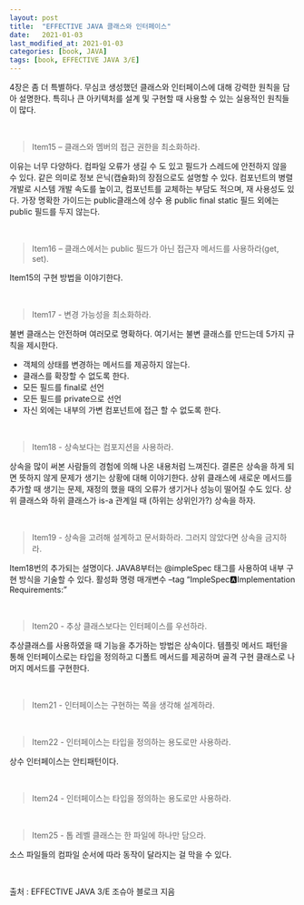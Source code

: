 ```yaml
---
layout: post
title:  "EFFECTIVE JAVA 클래스와 인터페이스"
date:   2021-01-03
last_modified_at: 2021-01-03
categories: [book, JAVA]
tags: [book, EFFECTIVE JAVA 3/E]
---
```


4장은 좀 더 특별하다. 무심코 생성했던 클래스와 인터페이스에 대해 강력한 원칙을 담아 설명한다. 특히나 큰 아키텍처를 설계 및 구현할 때 사용할 수 있는 실용적인 원칙들이 많다.

<br/>

>Item15 – 클래스와 멤버의 접근 권한을 최소화하라.

이유는 너무 다양하다. 컴파일 오류가 생길 수 도 있고 필드가 스레드에 안전하지 않을 수 있다. 같은 의미로 정보 은닉(캡슐화)의 장점으로도 설명할 수 있다. 컴포넌트의 병렬 개발로 시스템 개발 속도를 높이고, 컴포넌트를 교체하는 부담도 적으며, 재 사용성도 있다. 가장 명확한 가이드는 public클래스에 상수 용 public final static 필드 외에는 public 필드를 두지 않는다.

<br/>

>Item16 – 클래스에서는 public 필드가 아닌 접근자 메서드를 사용하라(get, set).  

Item15의 구현 방법을 이야기한다. 

<br/>

>Item17 - 변경 가능성을 최소화하라.  

불변 클래스는 안전하며 여러모로 명확하다. 여기서는 불변 클래스를 만드는데 5가지 규칙을 제시한다.

-	객체의 상태를 변경하는 메서드를 제공하지 않는다.
-	클래스를 확장할 수 없도록 한다.
-	모든 필드를 final로 선언
-	모든 필드를 private으로 선언
-	자신 외에는 내부의 가변 컴포넌트에 접근 할 수 없도록 한다.

<br/>

>Item18 - 상속보다는 컴포지션을 사용하라. 

상속을 많이 써본 사람들의 경험에 의해 나온 내용처럼 느껴진다. 결론은 상속을 하게 되면 뜻하지 않게 문제가 생기는 상황에 대해 이야기한다. 상위 클래스에 새로운 메서드를 추가할 때 생기는 문제, 재정의 했을 때의 오류가 생기거나 성능이 떨어질 수도 있다. 상위 클래스와 하위 클래스가 is-a 관계일 때 (하위는 상위인가?) 상속을 하자.

<br/>

>Item19 - 상속을 고려해 설계하고 문서화하라. 그러지 않았다면 상속을 금지하라. 

Item18번의 추가되는 설명이다. JAVA8부터는 @impleSpec 태그를 사용하여 내부 구현 방식을 기술할 수 있다. 활성화 명령 매개변수 –tag “ImpleSpec:a:Implementation Requirements:”

<br/>

>Item20 - 추상 클래스보다는 인터페이스를 우선하라.

추상클래스를 사용하였을 때 기능을 추가하는 방법은 상속이다. 템플릿 메서드 패턴을 통해 인터페이스로는 타입을 정의하고 디폴트 메서드를 제공하며 골격 구현 클래스로 나머지 메서드를 구현한다.

<br/>

>Item21 - 인터페이스는 구현하는 쪽을 생각해 설계하라.

<br/>

>Item22 - 인터페이스는 타입을 정의하는 용도로만 사용하라.

상수 인터페이스는 안티패턴이다.

<br/>

>Item24 - 인터페이스는 타입을 정의하는 용도로만 사용하라.

<br/>

>Item25 - 톱 레벨 클래스는 한 파일에 하나만 담으라.

소스 파일들의 컴파일 순서에 따라 동작이 달라지는 걸 막을 수 있다.

<br/>

출처 : EFFECTIVE JAVA 3/E 조슈아 블로크 지음

<br/>